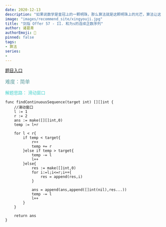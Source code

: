 ```yaml
---
date: 2020-12-13
description: "如果说数学是皇冠上的一颗明珠，那么算法就是这颗明珠上的光芒，算法让这颗明珠更加熠熠生辉，为科技进步和社会发展照亮了前进的路"
image: "images/recommend_site/xingyouji.jpg"
title: "剑指 Offer 57 - II. 和为s的连续正数序列"
author: 诸葛青
authorEmoji: 🎅
pinned: false
tags:
- 算法
series:
-  
---
```


[题目入口](https://leetcode-cn.com/problems/he-wei-sde-lian-xu-zheng-shu-xu-lie-lcof/)

<font color=CadetBlue size=3 >难度：简单</font>

<font color=MediumTurquoise>解题思路：
滑动窗口</font>

```golang
func findContinuousSequence(target int) [][]int {
    //滑动窗口
    l := 1
    r := 2
    ans := make([][]int,0)
    temp := l+r

    for l < r{
        if temp < target{
            r++
            temp += r
        }else if temp > target{
            temp -= l
            l++
        }else{
            res := make([]int,0)
            for i:=l;i<=r;i++{
                res = append(res,i)
            }

            ans = append(ans,append([]int(nil),res...))
            temp -= l
            l++
        }
    }    

    return ans
}
```